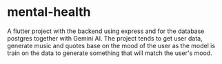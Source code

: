 # mental-health
A flutter project with the backend using express and for the database postgres together with Gemini AI.
The project tends to get user data, generate music and quotes base on the mood of the user as the model is train on the data to generate something that will match the user's mood.